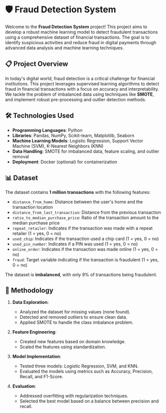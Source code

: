 # 🛡️ Fraud Detection System

Welcome to the **Fraud Detection System** project! This project aims to develop a robust machine learning model to detect fraudulent transactions using a comprehensive dataset of financial transactions. The goal is to identify suspicious activities and reduce fraud in digital payments through advanced data analysis and machine learning techniques.

## 📋 Project Overview

In today's digital world, fraud detection is a critical challenge for financial institutions. This project leverages supervised learning algorithms to detect fraud in financial transactions with a focus on accuracy and interpretability. We tackle the problem of imbalanced data using techniques like **SMOTE**, and implement robust pre-processing and outlier detection methods.

## 🛠️ Technologies Used

- **Programming Languages**: Python
- **Libraries**: Pandas, NumPy, Scikit-learn, Matplotlib, Seaborn
- **Machine Learning Models**: Logistic Regression, Support Vector Machine (SVM), K-Nearest Neighbors (KNN)
- **Data Handling**: SMOTE for imbalanced data, feature scaling, and outlier removal
- **Deployment**: Docker (optional) for containerization

## 📊 Dataset

The dataset contains **1 million transactions** with the following features:

- `distance_from_home`: Distance between the user's home and the transaction location
- `distance_from_last_transaction`: Distance from the previous transaction
- `ratio_to_median_purchase_price`: Ratio of the transaction amount to the median purchase price
- `repeat_retailer`: Indicates if the transaction was made with a repeat retailer (1 = yes, 0 = no)
- `used_chip`: Indicates if the transaction used a chip card (1 = yes, 0 = no)
- `used_pin_number`: Indicates if a PIN was used (1 = yes, 0 = no)
- `online_order`: Indicates if the transaction was made online (1 = yes, 0 = no)
- `fraud`: Target variable indicating if the transaction is fraudulent (1 = yes, 0 = no)

The dataset is **imbalanced**, with only 9% of transactions being fraudulent.

## 🧪 Methodology

1. **Data Exploration**:
   - Analyzed the dataset for missing values (none found).
   - Detected and removed outliers to ensure clean data.
   - Applied SMOTE to handle the class imbalance problem.

2. **Feature Engineering**:
   - Created new features based on domain knowledge.
   - Scaled the features using standardization.

3. **Model Implementation**:
   - Tested three models: Logistic Regression, SVM, and KNN.
   - Evaluated the models using metrics such as Accuracy, Precision, Recall, and F1-Score.

4. **Evaluation**:
   - Addressed overfitting with regularization techniques.
   - Selected the best model based on a balance between precision and recall.
